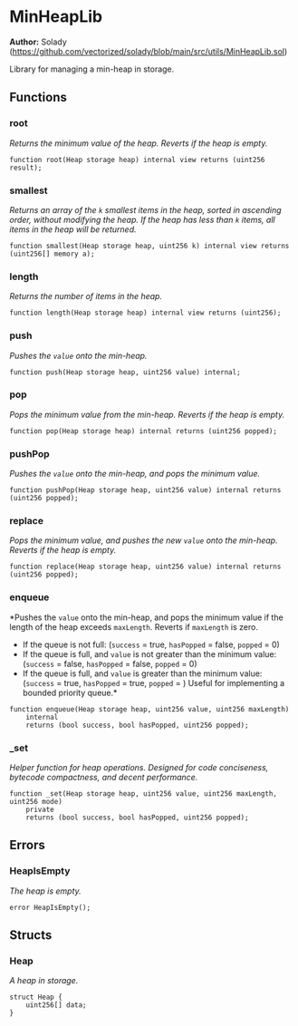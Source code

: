 # MinHeapLib
**Author:**
Solady (https://github.com/vectorized/solady/blob/main/src/utils/MinHeapLib.sol)

Library for managing a min-heap in storage.


## Functions
### root

*Returns the minimum value of the heap.
Reverts if the heap is empty.*


```solidity
function root(Heap storage heap) internal view returns (uint256 result);
```

### smallest

*Returns an array of the `k` smallest items in the heap,
sorted in ascending order, without modifying the heap.
If the heap has less than `k` items, all items in the heap will be returned.*


```solidity
function smallest(Heap storage heap, uint256 k) internal view returns (uint256[] memory a);
```

### length

*Returns the number of items in the heap.*


```solidity
function length(Heap storage heap) internal view returns (uint256);
```

### push

*Pushes the `value` onto the min-heap.*


```solidity
function push(Heap storage heap, uint256 value) internal;
```

### pop

*Pops the minimum value from the min-heap.
Reverts if the heap is empty.*


```solidity
function pop(Heap storage heap) internal returns (uint256 popped);
```

### pushPop

*Pushes the `value` onto the min-heap, and pops the minimum value.*


```solidity
function pushPop(Heap storage heap, uint256 value) internal returns (uint256 popped);
```

### replace

*Pops the minimum value, and pushes the new `value` onto the min-heap.
Reverts if the heap is empty.*


```solidity
function replace(Heap storage heap, uint256 value) internal returns (uint256 popped);
```

### enqueue

*Pushes the `value` onto the min-heap, and pops the minimum value
if the length of the heap exceeds `maxLength`.
Reverts if `maxLength` is zero.
- If the queue is not full:
(`success` = true, `hasPopped` = false, `popped` = 0)
- If the queue is full, and `value` is not greater than the minimum value:
(`success` = false, `hasPopped` = false, `popped` = 0)
- If the queue is full, and `value` is greater than the minimum value:
(`success` = true, `hasPopped` = true, `popped` = <minimum value>)
Useful for implementing a bounded priority queue.*


```solidity
function enqueue(Heap storage heap, uint256 value, uint256 maxLength)
    internal
    returns (bool success, bool hasPopped, uint256 popped);
```

### _set

*Helper function for heap operations.
Designed for code conciseness, bytecode compactness, and decent performance.*


```solidity
function _set(Heap storage heap, uint256 value, uint256 maxLength, uint256 mode)
    private
    returns (bool success, bool hasPopped, uint256 popped);
```

## Errors
### HeapIsEmpty
*The heap is empty.*


```solidity
error HeapIsEmpty();
```

## Structs
### Heap
*A heap in storage.*


```solidity
struct Heap {
    uint256[] data;
}
```

